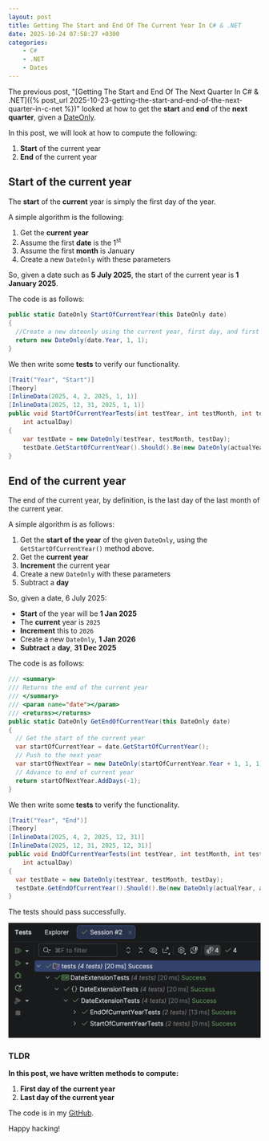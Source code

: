 ```yaml
---
layout: post
title: Getting The Start and End Of The Current Year In C# & .NET
date: 2025-10-24 07:58:27 +0300
categories:
    - C#
    - .NET
    - Dates
---
```


The previous post, "[Getting The Start and End Of The Next Quarter In C# & .NET]({% post_url 2025-10-23-getting-the-start-and-end-of-the-next-quarter-in-c-net %})" looked at how to get the **start** and **end** of the **next quarter**, given a [DateOnly](https://learn.microsoft.com/en-us/dotnet/api/system.dateonly?view=net-9.0).

In this post, we will look at how to compute the following:

1. **Start** of the current year
2. **End** of the current year

## Start of the current year

The **start** of the **current** year is simply the first day of the year. 

A simple algorithm is the following:

1. Get the **current year**
2. Assume the first **date** is the 1<sup>st</sup>
3. Assume the first **month** is January
4. Create a new `DateOnly` with these parameters

So, given a date such as **5 July 2025**, the start of the current year is **1 January 2025**.

The code is as follows:

```c#
public static DateOnly StartOfCurrentYear(this DateOnly date)
{
  //Create a new dateonly using the current year, first day, and first month (Jan)
  return new DateOnly(date.Year, 1, 1);
}
```

We then write some **tests** to verify our functionality.

```c#
[Trait("Year", "Start")]
[Theory]
[InlineData(2025, 4, 2, 2025, 1, 1)]
[InlineData(2025, 12, 31, 2025, 1, 1)]
public void StartOfCurrentYearTests(int testYear, int testMonth, int testDay, int actualYear, int actualMonth,
    int actualDay)
{
    var testDate = new DateOnly(testYear, testMonth, testDay);
    testDate.GetStartOfCurrentYear().Should().Be(new DateOnly(actualYear, actualMonth, actualDay));
}
```

## End of the current year

The end of the current year, by definition, is the last day of the last month of the current year.

A simple algorithm is as follows:

1. Get the **start of the year** of the given `DateOnly`, using the `GetStartOfCurrentYear()` method above.
2. Get the **current year**
3. **Increment** the current year
4. Create a new `DateOnly` with these parameters
5. Subtract a **day**

So, given a date, 6 July 2025:

- **Start** of the year will be **1 Jan 2025**
- The **current** year is `2025`
- **Increment** this to `2026`
- Create a new `DateOnly`, **1 Jan 2026**
- **Subtract** a **day**, **31 Dec 2025**

The code is as follows:

```c#
/// <summary>
/// Returns the end of the current year
/// </summary>
/// <param name="date"></param>
/// <returns></returns>
public static DateOnly GetEndOfCurrentYear(this DateOnly date)
{
  // Get the start of the current year
  var startOfCurrentYear = date.GetStartOfCurrentYear();
  // Push to the next year
  var startOfNextYear = new DateOnly(startOfCurrentYear.Year + 1, 1, 1);
  // Advance to end of current year
  return startOfNextYear.AddDays(-1);
}
```

We then write some **tests** to verify the functionality.

```c#
[Trait("Year", "End")]
[Theory]
[InlineData(2025, 4, 2, 2025, 12, 31)]
[InlineData(2025, 12, 31, 2025, 12, 31)]
public void EndOfCurrentYearTests(int testYear, int testMonth, int testDay, int actualYear, int actualMonth,
    int actualDay)
{
  var testDate = new DateOnly(testYear, testMonth, testDay);
  testDate.GetEndOfCurrentYear().Should().Be(new DateOnly(actualYear, actualMonth, actualDay));
}
```

The tests should pass successfully.

![currentYearTests](../images/2025/10/currentYearTests.png)

### TLDR

**In this post, we have written methods to compute:**

1. **First day of the current year**
2. **Last day of the current year**

The code is in my [GitHub](https://github.com/conradakunga/BlogCode/tree/master/2025-10-24%20-%20DateExtensions).

Happy hacking!
